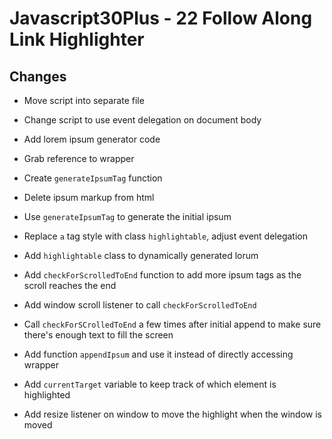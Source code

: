 # Javascript30Plus - 22 Follow Along Link Highlighter

## Changes

- Move script into separate file

- Change script to use event delegation on document body

- Add lorem ipsum generator code

- Grab reference to wrapper

- Create `generateIpsumTag` function

- Delete ipsum markup from html

- Use `generateIpsumTag` to generate the initial ipsum

- Replace `a` tag style with class `highlightable`, adjust event delegation

- Add `highlightable` class to dynamically generated lorum

- Add `checkForScrolledToEnd` function to add more ipsum tags as the scroll reaches the end

- Add window scroll listener to call `checkForScrolledToEnd`

- Call `checkForSCrolledToEnd` a few times after initial append to make sure there's
enough text to fill the screen

- Add function `appendIpsum` and use it instead of directly accessing wrapper

- Add `currentTarget` variable to keep track of which element is highlighted

- Add resize listener on window to move the highlight when the window is moved
